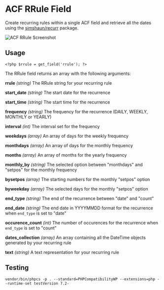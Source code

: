 # ACF RRule Field

Create recurring rules within a single ACF field and retrieve all the dates using the [simshaun/recurr](https://github.com/simshaun/recurr) package.

![ACF RRule Screenshot](https://pixelparfait.fr/_github/acf-rrule.png)

## Usage

```
<?php $rrule = get_field('rrule'); ?>
```

The RRule field returns an array with the following arguments:

**rrule** *(string)*
The RRule string for your recurring rule

**start_date** *(string)*
The start date for the recurrence

**start_time** *(string)*
The start time for the recurrence

**frequency** *(string)*
The frequency for the recurrence (DAILY, WEEKLY, MONTHLY or YEARLY)

**interval** *(int)*
The interval set for the frequency

**weekdays** *(array)*
An array of days for the weekly frequency

**monthdays** *(array)*
An array of days for the monthly frequency

**months** *(array)*
An array of months for the yearly frequency

**monthly_by** *(string)*
The selected option between "monthdays" and "setpos" for the monthly frequency

**bysetpos** *(array)*
The starting numbers for the monthly "setpos" option

**byweekday** *(array)*
The selected days for the monthly "setpos" option

**end_type** *(string)*
The end of the recurrence between "date" and "count"

**end_date** *(string)*
The end date in YYYYMMDD format for the recurrence when `end_type` is set to "date"

**occurence_count** *(int)*
The number of occurences for the recurrence when `end_type` is set to "count"

**dates_collection** *(array)*
An array containing all the DateTime objects generated by your recurring rule

**text** *(string)*
A text representation for your recurring rule

## Testing

```
vendor/bin/phpcs -p . --standard=PHPCompatibilityWP --extensions=php --runtime-set testVersion 7.2-
```
